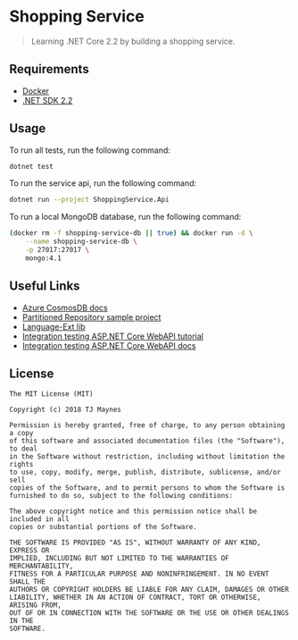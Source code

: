 # Shopping Service

> Learning .NET Core 2.2 by building a shopping service.

## Requirements

- [Docker](https://www.docker.com/get-started)
- [.NET SDK 2.2](https://dotnet.microsoft.com/download/dotnet-core/2.2)

## Usage

To run all tests, run the following command:
```bash
dotnet test
```

To run the service api, run the following command:
```bash
dotnet run --project ShoppingService.Api
```

To run a local MongoDB database, run the following command:
```bash
(docker rm -f shopping-service-db || true) && docker run -d \
    --name shopping-service-db \
    -p 27017:27017 \
    mongo:4.1
```

## Useful Links

- [Azure CosmosDB docs](https://docs.microsoft.com/en-us/azure/cosmos-db/)
- [Partitioned Repository sample project](https://github.com/Azure-Samples/PartitionedRepository)
- [Language-Ext lib](https://github.com/louthy/language-ext)
- [Integration testing ASP.NET Core WebAPI tutorial](https://fullstackmark.com/post/20/painless-integration-testing-with-aspnet-core-web-api)
- [Integration testing ASP.NET Core WebAPI docs](https://docs.microsoft.com/en-us/aspnet/core/test/integration-tests?view=aspnetcore-2.2)

## License
```
The MIT License (MIT)

Copyright (c) 2018 TJ Maynes

Permission is hereby granted, free of charge, to any person obtaining a copy
of this software and associated documentation files (the "Software"), to deal
in the Software without restriction, including without limitation the rights
to use, copy, modify, merge, publish, distribute, sublicense, and/or sell
copies of the Software, and to permit persons to whom the Software is
furnished to do so, subject to the following conditions:

The above copyright notice and this permission notice shall be included in all
copies or substantial portions of the Software.

THE SOFTWARE IS PROVIDED "AS IS", WITHOUT WARRANTY OF ANY KIND, EXPRESS OR
IMPLIED, INCLUDING BUT NOT LIMITED TO THE WARRANTIES OF MERCHANTABILITY,
FITNESS FOR A PARTICULAR PURPOSE AND NONINFRINGEMENT. IN NO EVENT SHALL THE
AUTHORS OR COPYRIGHT HOLDERS BE LIABLE FOR ANY CLAIM, DAMAGES OR OTHER
LIABILITY, WHETHER IN AN ACTION OF CONTRACT, TORT OR OTHERWISE, ARISING FROM,
OUT OF OR IN CONNECTION WITH THE SOFTWARE OR THE USE OR OTHER DEALINGS IN THE
SOFTWARE.
```
